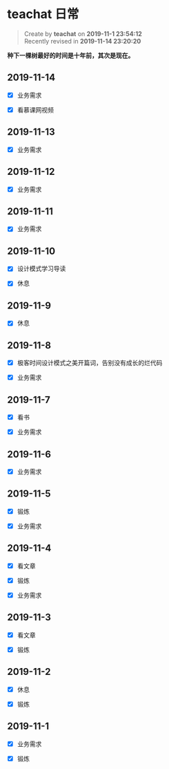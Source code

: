 # teachat 日常

> Create by **teachat** on **2019-11-1 23:54:12**  
> Recently revised in **2019-11-14 23:20:20**

**种下一棵树最好的时间是十年前，其次是现在。**

## 2019-11-14

- [x] 业务需求
  
- [x] 看慕课网视频
  
## 2019-11-13

- [x] 业务需求
  
## 2019-11-12

- [x] 业务需求

## 2019-11-11

- [x] 业务需求

## 2019-11-10

- [x] 设计模式学习导读

- [x] 休息

## 2019-11-9

- [x] 休息

## 2019-11-8

- [x] 极客时间设计模式之美开篇词，告别没有成长的烂代码

- [x] 业务需求

## 2019-11-7

- [x] 看书

- [x] 业务需求

## 2019-11-6

- [x] 业务需求

## 2019-11-5

- [x] 锻炼

- [x] 业务需求

## 2019-11-4

- [x] 看文章

- [x] 锻炼

- [x] 业务需求

## 2019-11-3

- [x] 看文章

- [x] 锻炼

## 2019-11-2

- [x] 休息

- [x] 锻炼

## 2019-11-1

- [x] 业务需求

- [x] 锻炼
